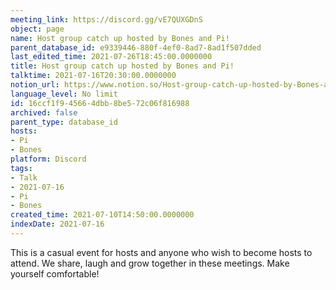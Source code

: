 ```yaml
---
meeting_link: https://discord.gg/vE7QUXGDnS
object: page
name: Host group catch up hosted by Bones and Pi!
parent_database_id: e9339446-880f-4ef0-8ad7-8ad1f507dded
last_edited_time: 2021-07-26T18:45:00.0000000
title: Host group catch up hosted by Bones and Pi!
talktime: 2021-07-16T20:30:00.0000000
notion_url: https://www.notion.so/Host-group-catch-up-hosted-by-Bones-and-Pi-16ccf1f945664dbb8be572c06f816988
language_level: No limit
id: 16ccf1f9-4566-4dbb-8be5-72c06f816988
archived: false
parent_type: database_id
hosts:
- Pi
- Bones
platform: Discord
tags:
- Talk
- 2021-07-16
- Pi
- Bones
created_time: 2021-07-10T14:50:00.0000000
indexDate: 2021-07-16
---
```


This is a casual event for hosts and anyone who wish to become hosts to attend.  We share, laugh and grow together in these meetings.  Make yourself comfortable!






